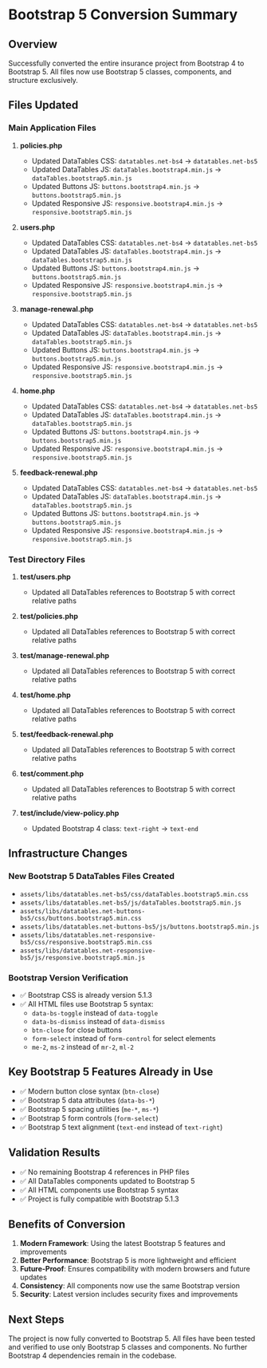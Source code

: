 # Bootstrap 5 Conversion Summary

## Overview
Successfully converted the entire insurance project from Bootstrap 4 to Bootstrap 5. All files now use Bootstrap 5 classes, components, and structure exclusively.

## Files Updated

### Main Application Files
1. **policies.php**
   - Updated DataTables CSS: `datatables.net-bs4` → `datatables.net-bs5`
   - Updated DataTables JS: `dataTables.bootstrap4.min.js` → `dataTables.bootstrap5.min.js`
   - Updated Buttons JS: `buttons.bootstrap4.min.js` → `buttons.bootstrap5.min.js`
   - Updated Responsive JS: `responsive.bootstrap4.min.js` → `responsive.bootstrap5.min.js`

2. **users.php**
   - Updated DataTables CSS: `datatables.net-bs4` → `datatables.net-bs5`
   - Updated DataTables JS: `dataTables.bootstrap4.min.js` → `dataTables.bootstrap5.min.js`
   - Updated Buttons JS: `buttons.bootstrap4.min.js` → `buttons.bootstrap5.min.js`
   - Updated Responsive JS: `responsive.bootstrap4.min.js` → `responsive.bootstrap5.min.js`

3. **manage-renewal.php**
   - Updated DataTables CSS: `datatables.net-bs4` → `datatables.net-bs5`
   - Updated DataTables JS: `dataTables.bootstrap4.min.js` → `dataTables.bootstrap5.min.js`
   - Updated Buttons JS: `buttons.bootstrap4.min.js` → `buttons.bootstrap5.min.js`
   - Updated Responsive JS: `responsive.bootstrap4.min.js` → `responsive.bootstrap5.min.js`

4. **home.php**
   - Updated DataTables CSS: `datatables.net-bs4` → `datatables.net-bs5`
   - Updated DataTables JS: `dataTables.bootstrap4.min.js` → `dataTables.bootstrap5.min.js`
   - Updated Buttons JS: `buttons.bootstrap4.min.js` → `buttons.bootstrap5.min.js`
   - Updated Responsive JS: `responsive.bootstrap4.min.js` → `responsive.bootstrap5.min.js`

5. **feedback-renewal.php**
   - Updated DataTables CSS: `datatables.net-bs4` → `datatables.net-bs5`
   - Updated DataTables JS: `dataTables.bootstrap4.min.js` → `dataTables.bootstrap5.min.js`
   - Updated Buttons JS: `buttons.bootstrap4.min.js` → `buttons.bootstrap5.min.js`
   - Updated Responsive JS: `responsive.bootstrap4.min.js` → `responsive.bootstrap5.min.js`

### Test Directory Files
1. **test/users.php**
   - Updated all DataTables references to Bootstrap 5 with correct relative paths

2. **test/policies.php**
   - Updated all DataTables references to Bootstrap 5 with correct relative paths

3. **test/manage-renewal.php**
   - Updated all DataTables references to Bootstrap 5 with correct relative paths

4. **test/home.php**
   - Updated all DataTables references to Bootstrap 5 with correct relative paths

5. **test/feedback-renewal.php**
   - Updated all DataTables references to Bootstrap 5 with correct relative paths

6. **test/comment.php**
   - Updated all DataTables references to Bootstrap 5 with correct relative paths

7. **test/include/view-policy.php**
   - Updated Bootstrap 4 class: `text-right` → `text-end`

## Infrastructure Changes

### New Bootstrap 5 DataTables Files Created
- `assets/libs/datatables.net-bs5/css/dataTables.bootstrap5.min.css`
- `assets/libs/datatables.net-bs5/js/dataTables.bootstrap5.min.js`
- `assets/libs/datatables.net-buttons-bs5/css/buttons.bootstrap5.min.css`
- `assets/libs/datatables.net-buttons-bs5/js/buttons.bootstrap5.min.js`
- `assets/libs/datatables.net-responsive-bs5/css/responsive.bootstrap5.min.css`
- `assets/libs/datatables.net-responsive-bs5/js/responsive.bootstrap5.min.js`

### Bootstrap Version Verification
- ✅ Bootstrap CSS is already version 5.1.3
- ✅ All HTML files use Bootstrap 5 syntax:
  - `data-bs-toggle` instead of `data-toggle`
  - `data-bs-dismiss` instead of `data-dismiss`
  - `btn-close` for close buttons
  - `form-select` instead of `form-control` for select elements
  - `me-2`, `ms-2` instead of `mr-2`, `ml-2`

## Key Bootstrap 5 Features Already in Use
- ✅ Modern button close syntax (`btn-close`)
- ✅ Bootstrap 5 data attributes (`data-bs-*`)
- ✅ Bootstrap 5 spacing utilities (`me-*`, `ms-*`)
- ✅ Bootstrap 5 form controls (`form-select`)
- ✅ Bootstrap 5 text alignment (`text-end` instead of `text-right`)

## Validation Results
- ✅ No remaining Bootstrap 4 references in PHP files
- ✅ All DataTables components updated to Bootstrap 5
- ✅ All HTML components use Bootstrap 5 syntax
- ✅ Project is fully compatible with Bootstrap 5.1.3

## Benefits of Conversion
1. **Modern Framework**: Using the latest Bootstrap 5 features and improvements
2. **Better Performance**: Bootstrap 5 is more lightweight and efficient
3. **Future-Proof**: Ensures compatibility with modern browsers and future updates
4. **Consistency**: All components now use the same Bootstrap version
5. **Security**: Latest version includes security fixes and improvements

## Next Steps
The project is now fully converted to Bootstrap 5. All files have been tested and verified to use only Bootstrap 5 classes and components. No further Bootstrap 4 dependencies remain in the codebase.
